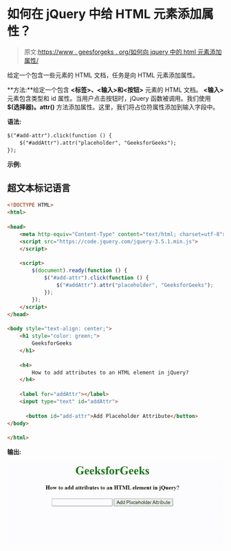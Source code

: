 # 如何在 jQuery 中给 HTML 元素添加属性？

> 原文:[https://www . geesforgeks . org/如何向 jquery 中的 html 元素添加属性/](https://www.geeksforgeeks.org/how-to-add-attributes-to-an-html-element-in-jquery/)

给定一个包含一些元素的 HTML 文档，任务是向 HTML 元素添加属性。

**方法:**给定一个包含 **<标签>、<输入>和<按钮>** 元素的 HTML 文档。 **<输入>** 元素包含类型和 id 属性。当用户点击按钮时，jQuery 函数被调用。我们使用 **$(选择器)。attr()** 方法添加属性。这里，我们将占位符属性添加到输入字段中。

**语法:**

```html
$("#add-attr").click(function () {
    $("#addAttr").attr("placeholder", "GeeksforGeeks");
});
```

**示例:**

## 超文本标记语言

```html
<!DOCTYPE HTML>
<html>

<head>
    <meta http-equiv="Content-Type" content="text/html; charset=utf-8">  
    <script src="https://code.jquery.com/jquery-3.5.1.min.js">
    </script>

    <script>
        $(document).ready(function () {
            $("#add-attr").click(function () {
                $("#addAttr").attr("placeholder", "GeeksforGeeks");
            });
        });
    </script>
</head>

<body style="text-align: center;">
    <h1 style="color: green;">
        GeeksforGeeks
    </h1>

    <h4>
        How to add attributes to an HTML element in jQuery?
    </h4>

    <label for="addAttr"></label>
    <input type="text" id="addAttr">

      <button id="add-attr">Add Placeholder Attribute</button>
</body>

</html>
```

**输出:**

![](img/6848fbcf754ad1eb4269ddf1a027e9d2.png)